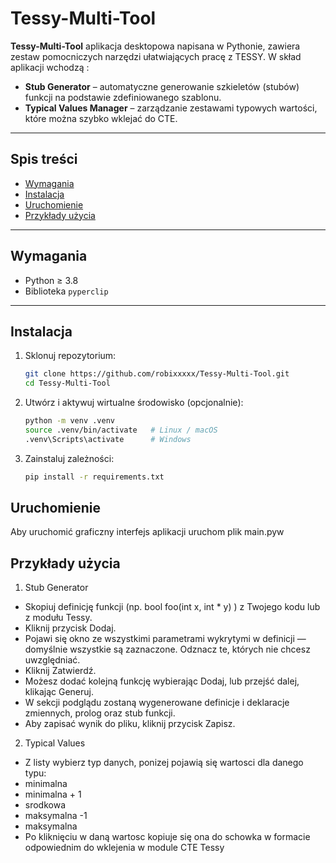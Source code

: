 # Tessy-Multi-Tool

**Tessy-Multi-Tool** aplikacja desktopowa napisana w Pythonie, zawiera zestaw pomocniczych narzędzi ułatwiających pracę z TESSY. W skład aplikacji wchodzą :

- **Stub Generator** – automatyczne generowanie szkieletów (stubów) funkcji na podstawie zdefiniowanego szablonu.
- **Typical Values Manager** – zarządzanie zestawami typowych wartości, które można szybko wklejać do CTE.

---

## Spis treści

- [Wymagania](#wymagania)  
- [Instalacja](#instalacja)  
- [Uruchomienie](#uruchomienie)  
- [Przykłady użycia](#przykłady-użycia)   

---

## Wymagania

- Python ≥ 3.8  
- Biblioteka `pyperclip`  

---

## Instalacja

1. Sklonuj repozytorium:
   ```bash
   git clone https://github.com/robixxxxx/Tessy-Multi-Tool.git
   cd Tessy-Multi-Tool

2. Utwórz i aktywuj wirtualne środowisko (opcjonalnie):
   ```bash
   python -m venv .venv
   source .venv/bin/activate   # Linux / macOS
   .venv\Scripts\activate      # Windows

3. Zainstaluj zależności:
   ```bash
   pip install -r requirements.txt

## Uruchomienie

Aby uruchomić graficzny interfejs aplikacji uruchom plik main.pyw

## Przykłady użycia

1. Stub Generator
 * Skopiuj definicję funkcji (np. bool foo(int x, int * y) ) z Twojego kodu lub z modułu Tessy.
 * Kliknij przycisk Dodaj.
 * Pojawi się okno ze wszystkimi parametrami wykrytymi w definicji — domyślnie wszystkie są zaznaczone. Odznacz te, których nie chcesz uwzględniać.
 * Kliknij Zatwierdź.
 * Możesz dodać kolejną funkcję wybierając Dodaj, lub przejść dalej, klikając Generuj.
 * W sekcji podglądu zostaną wygenerowane definicje i deklaracje zmiennych, prolog oraz stub funkcji. 
 * Aby zapisać wynik do pliku, kliknij przycisk Zapisz.

2. Typical Values
 * Z listy wybierz typ danych, ponizej pojawią się wartosci dla danego typu:
  * minimalna
  * minimalna + 1
  * srodkowa
  * maksymalna -1
  * maksymalna 
 * Po kliknięciu w daną wartosc kopiuje się ona do schowka w formacie odpowiednim do wklejenia w module CTE Tessy